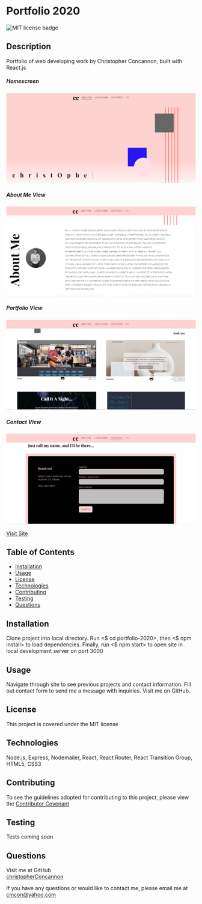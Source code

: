 # Portfolio 2020

![MIT license badge](https://img.shields.io/badge/license-MIT-green)

## Description
Portfolio of web developing work by Christopher Concannon, built with React.js

##### Homescreen
![Homescreen Screenshot](./assets/images/screenshot.png)
##### About Me View
![About Me Screenshot](./assets/images/screenshot1.png)
##### Portfolio View
![Portfolio View Screenshot](./assets/images/screenshot2.png)
##### Contact View
![Contact View Screenshot](./assets/images/screenshot3.png)


[Visit Site](https://christopher-concannon.herokuapp.com/)

## Table of Contents
  * [Installation](#installation)
  * [Usage](#usage)
  * [License](#license)
  * [Technologies](#technologies)
  * [Contributing](#contributing)
  * [Testing](#testing)
  * [Questions](#questions)
  
## Installation
Clone project into local directory.  Run <$ cd portfolio-2020>, then <$ npm install> to load dependencies.  Finally, run <$ npm start> to open site in local development server on port 3000

## Usage
Navigate through site to see previous projects and contact information.  Fill out contact form to send me a message with inquiries.  Visit me on GitHub.

## License 
This project is covered under the MIT license

## Technologies 
Node.js, Express, Nodemailer, React, React Router, React Transition Group, HTML5, CSS3

## Contributing
To see the guidelines adopted for contributing to this project, please view the [Contributor Covenant](https://www.contributor-covenant.org/version/2/0/code_of_conduct/code_of_conduct.txt)

## Testing
Tests coming soon

## Questions
Visit me at GitHub  
[christopherConcannon](https://github.com/christopherConcannon)
  
If you have any questions or would like to contact me, please email me at  
[cmcon@yahoo.com](mailto:cmcon@yahoo.com)
